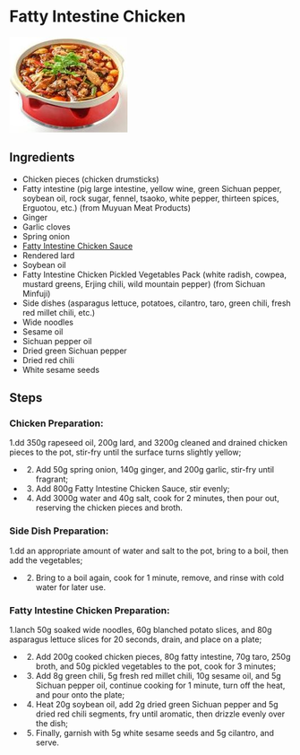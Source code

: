 # Fatty Intestine Chicken

![Fatty Intestine Chicken](/images/肥肠鸡.jpg)

## Ingredients

- Chicken pieces (chicken drumsticks)
- Fatty intestine (pig large intestine, yellow wine, green Sichuan pepper, soybean oil, rock sugar, fennel, tsaoko, white pepper, thirteen spices, Erguotou, etc.) (from Muyuan Meat Products)
- Ginger
- Garlic cloves
- Spring onion
- [Fatty Intestine Chicken Sauce](/en/配料/肥肠鸡酱料.md)
- Rendered lard
- Soybean oil
- Fatty Intestine Chicken Pickled Vegetables Pack (white radish, cowpea, mustard greens, Erjing chili, wild mountain pepper) (from Sichuan Minfuji)
- Side dishes (asparagus lettuce, potatoes, cilantro, taro, green chili, fresh red millet chili, etc.)
- Wide noodles
- Sesame oil
- Sichuan pepper oil
- Dried green Sichuan pepper
- Dried red chili
- White sesame seeds

## Steps

### Chicken Preparation:

1.dd 350g rapeseed oil, 200g lard, and 3200g cleaned and drained chicken pieces to the pot, stir-fry until the surface turns slightly yellow;

- 2. Add 50g spring onion, 140g ginger, and 200g garlic, stir-fry until fragrant;
- 3. Add 800g Fatty Intestine Chicken Sauce, stir evenly;
- 4. Add 3000g water and 40g salt, cook for 2 minutes, then pour out, reserving the chicken pieces and broth.

### Side Dish Preparation:

1.dd an appropriate amount of water and salt to the pot, bring to a boil, then add the vegetables;

- 2. Bring to a boil again, cook for 1 minute, remove, and rinse with cold water for later use.

### Fatty Intestine Chicken Preparation:

1.lanch 50g soaked wide noodles, 60g blanched potato slices, and 80g asparagus lettuce slices for 20 seconds, drain, and place on a plate;

- 2. Add 200g cooked chicken pieces, 80g fatty intestine, 70g taro, 250g broth, and 50g pickled vegetables to the pot, cook for 3 minutes;
- 3. Add 8g green chili, 5g fresh red millet chili, 10g sesame oil, and 5g Sichuan pepper oil, continue cooking for 1 minute, turn off the heat, and pour onto the plate;
- 4. Heat 20g soybean oil, add 2g dried green Sichuan pepper and 5g dried red chili segments, fry until aromatic, then drizzle evenly over the dish;
- 5. Finally, garnish with 5g white sesame seeds and 5g cilantro, and serve.
